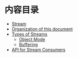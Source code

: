 # 内容目录

*   [Stream]()
*   [Organization of this document]()
*   [Types of Streams]()
    *   [Object Mode]()
    *   [Buffering]()
*   [API for Stream Consumers]()